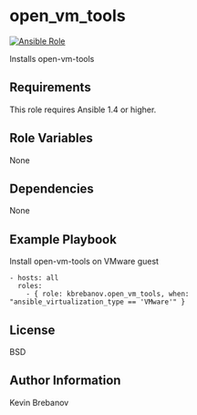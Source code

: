 open_vm_tools
=============

[![Ansible Role](https://img.shields.io/ansible/role/3477.svg)](https://galaxy.ansible.com/list#/roles/3477)

Installs open-vm-tools

Requirements
------------

This role requires Ansible 1.4 or higher.

Role Variables
--------------

None

Dependencies
------------

None

Example Playbook
----------------

Install open-vm-tools on VMware guest
```
- hosts: all
  roles:
    - { role: kbrebanov.open_vm_tools, when: "ansible_virtualization_type == 'VMware'" }
```

License
-------

BSD

Author Information
------------------

Kevin Brebanov
